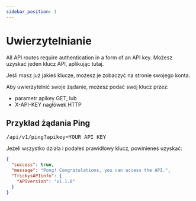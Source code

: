 ```yaml
---
sidebar_position: 1
---
```


# Uwierzytelnianie

All API routes require authentication in a form of an API key. Możesz uzyskać jeden klucz API, aplikując tutaj.

Jeśli masz już jakieś klucze, możesz je zobaczyć na stronie swojego konta.

Aby uwierzytelnić swoje żądanie, możesz podać swój klucz przez:


- parametr <span class="code-text">apikey</span> GET, lub
- <span class="code-text">X-API-KEY</span> nagłówek HTTP

## Przykład żądania Ping

<pre>
/api/v1/ping?apikey=<span class="code-text">YOUR_API_KEY</span>
</pre>

Jeżeli wszystko działa i podałeś prawidłowy klucz, powinieneś uzyskać:

```json
{
  "success": true,
  "message": "Pong! Congratulations, you can access the API.",
  "TrickysAPIinfo": {
    "APIversion": "v1.1.0"
  }
}
```